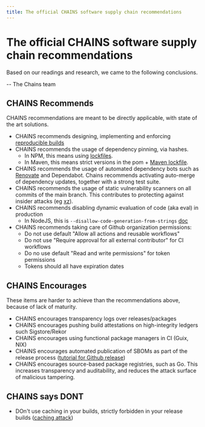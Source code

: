 ```yaml
---
title: The official CHAINS software supply chain recommendations
---
```



# The official CHAINS software supply chain recommendations

Based on our readings and research, we came to the following conclusions.

-- The Chains team

## CHAINS Recommends

CHAINS recommendations are meant to be directly applicable, with state of the art solutions.

- CHAINS recommends designing, implementing and enforcing [reproducible builds](https://arxiv.org/pdf/2104.06020)
- CHAINS recommends the usage of dependency pinning, via hashes.
  - In NPM, this means using [lockfiles](https://docs.npmjs.com/cli/v10/configuring-npm/package-lock-json).
  - In Maven, this means strict versions in the pom + [Maven lockfile](https://github.com/chains-project/maven-lockfile/).
- CHAINS recommends the usage of automated dependency bots such as [Renovate](<[url](https://github.com/apps/renovate)>) and Dependabot. Chains recommends activating auto-merge of dependency updates, together with a strong test suite.
- CHAINS recommends the usage of static vulnerability scanners on all commits of the main branch. This contributes to protecting against insider attacks (eg [xz](https://research.swtch.com/xz-timeline)).
- CHAINS recommends disabling dynamic evaluation of code (aka eval) in production
  - In NodeJS, this is `--disallow-code-generation-from-strings` [doc](https://nodejs.org/api/cli.html#--disallow-code-generation-from-strings)
- CHAINS recommends taking care of Github organization permissions:
  -  Do not use default "Allow all actions and reusable workflows"
  -  Do not use "Require approval for all external contributor" for CI workflows
  -  Do no use default "Read and write permissions" for token permissions
  -  Tokens should all have expiration dates

## CHAINS Encourages

These items are harder to achieve than the recommendations above, because of lack of maturity.

- CHAINS encourages transparency logs over releases/packages
- CHAINS encourages pushing build attestations on high-integrity ledgers such Sigstore/Rekor
- CHAINS encourages using functional package managers in CI (Guix, NIX)
- CHAINS encourages automated publication of SBOMs as part of the release process ([tutorial for Github release](https://chains.proj.kth.se/sbom-github.html))
- CHAINS encourages source-based package registries, such as Go. This increases transparency and auditability, and reduces the attack surface of malicious tampering.

## CHAINS says DONT

- DOn't use caching in your builds, strictly forbidden in your release builds ([caching attack](https://adnanthekhan.com/2024/05/06/the-monsters-in-your-build-cache-github-actions-cache-poisoning/))



